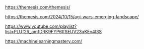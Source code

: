 https://themesis.com/themesis/

https://themesis.com/2024/10/15/agi-wars-emerging-landscape/

https://www.youtube.com/playlist?list=PLUf2R_am1DRK9FYP6tfSEUV23qKEv4I3S

https://machinelearningmastery.com/
